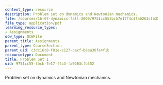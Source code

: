 ```yaml
---
content_type: resource
description: Problem set on dynamics and Newtonian mechanics.
file: /courses/16-07-dynamics-fall-2009/9751cc553bcb7e17f4c3fa0263cfb352_MIT16_07F09_hw01.pdf
file_type: application/pdf
learning_resource_types:
- Assignments
ocw_type: OCWFile
parent_title: Assignments
parent_type: CourseSection
parent_uid: c3dc16c0-f81e-c127-cacf-b8aa30fa4f1b
resourcetype: Document
title: Problem Set 1
uid: 9751cc55-3bcb-7e17-f4c3-fa0263cfb352
---
```

Problem set on dynamics and Newtonian mechanics.

